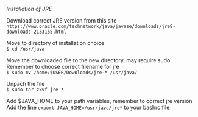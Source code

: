 *Installation of JRE*

Download correct JRE version from this site\
`https://www.oracle.com/technetwork/java/javase/downloads/jre8-downloads-2133155.html`

Move to directory of installation choice\
`$ cd /usr/java`

Move the downloaded file to the new directory, may require sudo. Remember to choose correct filename for jre\
`$ sudo mv /home/$USER/Downloads/jre-* /usr/java/`

Unpach the file\
`$ sudo tar zxvf jre-*`

Add $JAVA_HOME to your path variables, remember to correct jre version\
Add the line `export JAVA_HOME=/usr/java/jre*` to your bashrc file